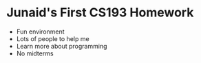 # Junaid's First CS193 Homework

- Fun environment
- Lots of people to help me
- Learn more about programming
- No midterms
